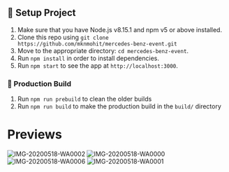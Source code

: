 
## :wrench: Setup Project

1. Make sure that you have Node.js v8.15.1 and npm v5 or above installed.
1. Clone this repo using `git clone https://github.com/mknmohit/mercedes-benz-event.git`
1. Move to the appropriate directory: `cd mercedes-benz-event`.
1. Run `npm install` in order to install dependencies.
1. Run `npm start` to see the app at `http://localhost:3000`.

### :rocket: Production Build
1. Run `npm run prebuild` to clean the older builds
1. Run `npm run build` to make the production build in the `build/` directory

# Previews
![IMG-20200518-WA0002](https://github.com/mknmohit/mercedes-benz-event/assets/19211475/06e7436f-6eb2-450e-9567-697e09bd6a0e)
![IMG-20200518-WA0000](https://github.com/mknmohit/mercedes-benz-event/assets/19211475/8cb3da73-a25c-49ce-be31-487fa1d569b6)
![IMG-20200518-WA0006](https://github.com/mknmohit/mercedes-benz-event/assets/19211475/be0460c7-2e85-45bd-ace0-c4f980263308)
![IMG-20200518-WA0001](https://github.com/mknmohit/mercedes-benz-event/assets/19211475/bcc43369-2a66-4ea5-a48a-28075d5b89db)
